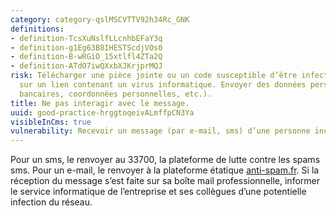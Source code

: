 ```yaml
---
category: category-qslMSCVTTV92h34Rc_GNK
definitions:
- definition-TcsXuNslfLLcnhbEFaY3q
- definition-g1Eg63B8IHESTScdjVOs0
- definition-B-wRGiO_15xtlfl4ZTa2Q
- definition-ATdO7iwQXxbXJKrjprMQJ
risk: Télécharger une pièce jointe ou un code susceptible d’être infecté. Cliquer
  sur un lien contenant un virus informatique. Envoyer des données personnelles (coordonnées
  bancaires, coordonnées personnelles, etc.).
title: Ne pas interagir avec le message.
uuid: good-practice-hrggtoqeivALmffpCN3Ya
visibleInCms: true
vulnerability: Recevoir un message (par e-mail, sms) d’une personne inconnue.
---
```


Pour un sms, le renvoyer au 33700, la plateforme de lutte contre les spams sms. Pour un e-mail, le renvoyer à la plateforme étatique [anti-spam.fr](http://anti-spam.fr/). Si la réception du message s’est faite sur sa boîte mail professionnelle, informer le service informatique de l’entreprise et ses collègues d’une potentielle infection du réseau.